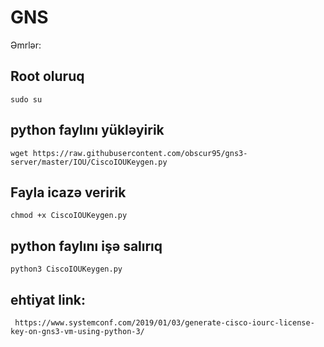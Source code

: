 # GNS

Əmrlər:
## Root oluruq
```sudo su```
## python faylını yükləyirik
```wget https://raw.githubusercontent.com/obscur95/gns3-server/master/IOU/CiscoIOUKeygen.py```

## Fayla icazə veririk
```chmod +x CiscoIOUKeygen.py ```

## python faylını işə salırıq
``` python3 CiscoIOUKeygen.py ``` 

## ehtiyat link: 
``` https://www.systemconf.com/2019/01/03/generate-cisco-iourc-license-key-on-gns3-vm-using-python-3/```

